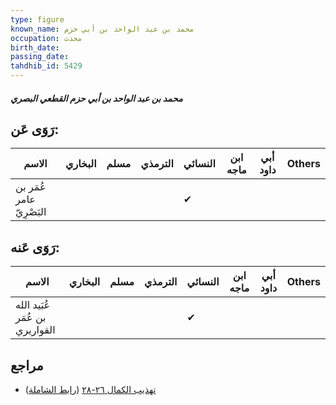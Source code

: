 ```yaml
---
type: figure
known_name: محمد بن عبد الواحد بن أبي حزم
occupation: محدث
birth_date:
passing_date:
tahdhib_id: 5429
---
```

##### محمد بن عبد الواحد بن أبي حزم القطعي البصري

## رَوَى عَن:
| الاسم                    | البخاري | مسلم | الترمذي | النسائي | ابن ماجه | أبي داود | Others |
| ------------------------ | ------- | ---- | ------- | ------- | -------- | -------- | ------ |
| عُمَر بن عامر البَصْرِيّ |         |      |         | ✔       |          |          |        |
## رَوَى عَنه:
| الاسم                          | البخاري | مسلم | الترمذي | النسائي | ابن ماجه | أبي داود | Others |
| ------------------------------ | ------- | ---- | ------- | ------- | -------- | -------- | ------ |
| عُبَيد الله بن عُمَر القواريري |         |      |         | ✔       |          |          |        |
## مراجع
- [تهذيب الكمال ٢٦-٢٨](obsidian://open?vault=Tahdhib-al-Kamal&file=Figures/٥٤٢٩-محمد%20بن%20عبد%20الواحد%20بن%20أبي%20حزم%20القطعي%20البصري) ([رابط الشاملة](https://shamela.ws/book/3722/13776))